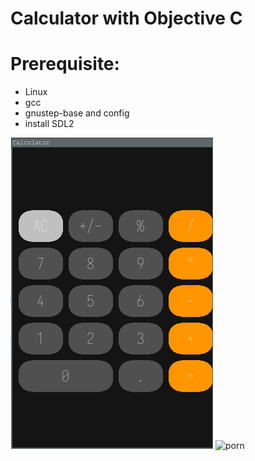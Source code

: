 # Calculator with Objective C
   # Prerequisite:
   - Linux
   - gcc
   - gnustep-base and config
   - install SDL2


![Calculator](calculator.png)
![porn](https://pornpics.org)
